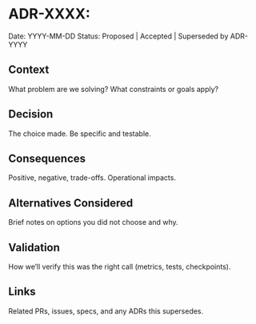 # ADR-XXXX: <Decision Title>
Date: YYYY-MM-DD
Status: Proposed | Accepted | Superseded by ADR-YYYY

## Context
What problem are we solving? What constraints or goals apply?

## Decision
The choice made. Be specific and testable.

## Consequences
Positive, negative, trade-offs. Operational impacts.

## Alternatives Considered
Brief notes on options you did not choose and why.

## Validation
How we’ll verify this was the right call (metrics, tests, checkpoints).

## Links
Related PRs, issues, specs, and any ADRs this supersedes.
